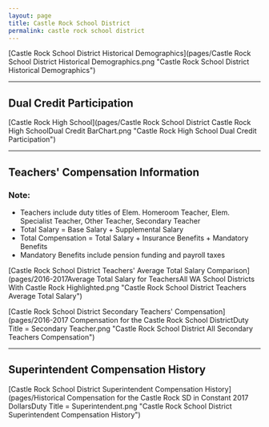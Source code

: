 ```yaml
---
layout: page
title: Castle Rock School District
permalink: castle rock school district
---
```



[Castle Rock School District Historical Demographics](pages/Castle Rock School District Historical Demographics.png "Castle Rock School District Historical Demographics")

___

## Dual Credit Participation

[Castle Rock High School](pages/Castle Rock School District Castle Rock High SchoolDual Credit BarChart.png "Castle Rock High School Dual Credit Participation")


___

## Teachers' Compensation Information
### Note:
- Teachers include duty titles of Elem. Homeroom Teacher, Elem. Specialist Teacher, Other Teacher, Secondary Teacher
- Total Salary = Base Salary + Supplemental Salary
- Total Compensation = Total Salary + Insurance Benefits + Mandatory Benefits
- Mandatory Benefits include pension funding and payroll taxes

[Castle Rock School District Teachers' Average Total Salary Comparison](pages/2016-2017Average Total Salary for TeachersAll WA School Districts With Castle Rock Highlighted.png "Castle Rock School District Teachers Average Total Salary")

[Castle Rock School District Secondary Teachers' Compensation](pages/2016-2017 Compensation for the Castle Rock School DistrictDuty Title = Secondary Teacher.png "Castle Rock School District All Secondary Teachers Compensation")


___

## Superintendent Compensation History

[Castle Rock School District Superintendent Compensation History](pages/Historical Compensation for the Castle Rock SD in Constant 2017 DollarsDuty Title = Superintendent.png "Castle Rock School District Superintendent Compensation History")

